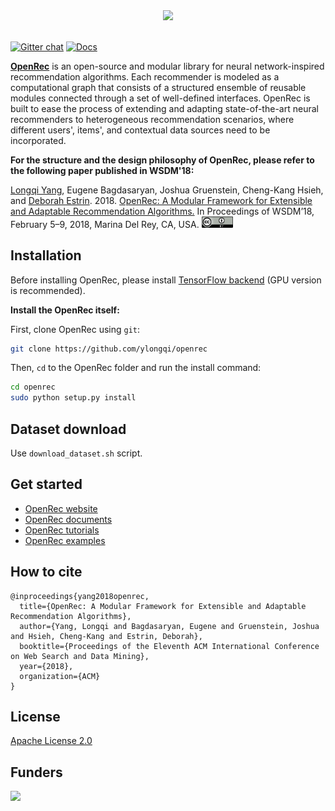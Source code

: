 <div align="center">
  <a  href="http://www.openrec.ai/" target="_blank"><img src="https://github.com/ylongqi/openrec-web/blob/gh-pages/openrec.png?raw=true" width="60%"></a><br><br>
</div>

[![Gitter chat](https://badges.gitter.im/openrec-community/services.png)](https://gitter.im/openrec-community/lobby)
[![Docs](https://readthedocs.org/projects/openrec/badge/?version=latest)](http://openrec.readthedocs.io/en/latest/)

[**OpenRec**](http://www.openrec.ai/) is an open-source and modular library for neural network-inspired recommendation algorithms. Each recommender is modeled as a computational graph that consists of a structured ensemble of reusable modules connected through a set of well-defined interfaces. OpenRec is built to ease the process of extending and adapting state-of-the-art neural recommenders to heterogeneous recommendation scenarios, where different users', items', and contextual data sources need to be incorporated.

**For the structure and the design philosophy of OpenRec, please refer to the following paper published in WSDM'18:** 

[Longqi Yang](http://www.cs.cornell.edu/~ylongqi/), Eugene Bagdasaryan, Joshua Gruenstein, Cheng-Kang Hsieh, and [Deborah Estrin](http://destrin.smalldata.io/). 2018. [OpenRec: A Modular Framework for Extensible and Adaptable Recommendation Algorithms.](http://www.cs.cornell.edu/~ylongqi/paper/YangBGHE18.pdf) In Proceedings of WSDM’18, February 5–9, 2018, Marina Del Rey, CA, USA.  <img src="https://github.com/christinatsan/openrec-demo/blob/gh-pages/ccimage.png?raw=true" width="50">

## Installation

Before installing OpenRec, please install [TensorFlow backend](https://www.tensorflow.org/install/) (GPU version is recommended). 

**Install the OpenRec itself:**

First, clone OpenRec using `git`:

```sh
git clone https://github.com/ylongqi/openrec
```

 Then, `cd` to the OpenRec folder and run the install command:
```sh
cd openrec
sudo python setup.py install
```

## Dataset download

Use `download_dataset.sh` script.

## Get started

* [OpenRec website](http://www.openrec.ai/)
* [OpenRec documents](http://openrec.readthedocs.io/en/latest/)
* [OpenRec tutorials](https://github.com/ylongqi/openrec/tree/master/tutorials)
* [OpenRec examples](https://github.com/ylongqi/openrec/blob/master/examples)

## How to cite

```
@inproceedings{yang2018openrec,
  title={OpenRec: A Modular Framework for Extensible and Adaptable Recommendation Algorithms},
  author={Yang, Longqi and Bagdasaryan, Eugene and Gruenstein, Joshua and Hsieh, Cheng-Kang and Estrin, Deborah},
  booktitle={Proceedings of the Eleventh ACM International Conference on Web Search and Data Mining},
  year={2018},
  organization={ACM}
}
```

## License

[Apache License 2.0](LICENSE)

## Funders
<div>
  <img src="https://github.com/ylongqi/openrec-web/blob/gh-pages/imgs/funderlogonew.png?raw=true" width="20%"><br><br>
</div>



